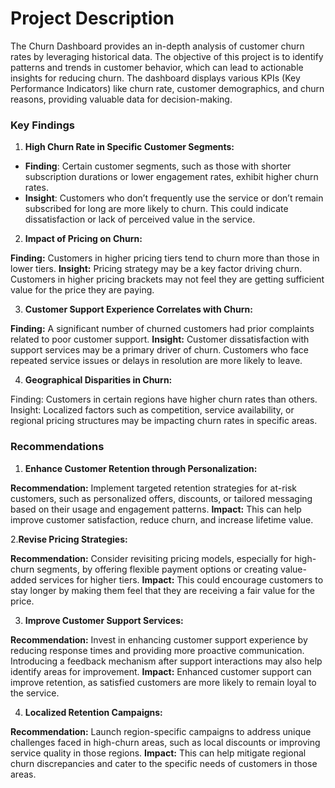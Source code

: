 # Project Description
The Churn Dashboard provides an in-depth analysis of customer churn rates by leveraging historical data. The objective of this project is to identify patterns and trends in customer behavior, which can lead to actionable insights for reducing churn. The dashboard displays various KPIs (Key Performance Indicators) like churn rate, customer demographics, and churn reasons, providing valuable data for decision-making.

### **Key Findings**

1. **High Churn Rate in Specific Customer Segments:**

- **Finding**: Certain customer segments, such as those with shorter subscription durations or lower engagement rates, exhibit higher churn rates.
- **Insight**: Customers who don’t frequently use the service or don’t remain subscribed for long are more likely to churn. This could indicate dissatisfaction or lack of perceived value in the service.
  
2. **Impact of Pricing on Churn:**

**Finding:** Customers in higher pricing tiers tend to churn more than those in lower tiers.
**Insight:** Pricing strategy may be a key factor driving churn. Customers in higher pricing brackets may not feel they are getting sufficient value for the price they are paying.

3. **Customer Support Experience Correlates with Churn:**

**Finding:** A significant number of churned customers had prior complaints related to poor customer support.
**Insight:** Customer dissatisfaction with support services may be a primary driver of churn. Customers who face repeated service issues or delays in resolution are more likely to leave.

4. **Geographical Disparities in Churn:**

Finding: Customers in certain regions have higher churn rates than others.
Insight: Localized factors such as competition, service availability, or regional pricing structures may be impacting churn rates in specific areas.


### **Recommendations**
1. **Enhance Customer Retention through Personalization:**

**Recommendation:** Implement targeted retention strategies for at-risk customers, such as personalized offers, discounts, or tailored messaging based on their usage and engagement patterns.
**Impact:** This can help improve customer satisfaction, reduce churn, and increase lifetime value.

2.**Revise Pricing Strategies:**

**Recommendation:** Consider revisiting pricing models, especially for high-churn segments, by offering flexible payment options or creating value-added services for higher tiers.
**Impact:** This could encourage customers to stay longer by making them feel that they are receiving a fair value for the price.

3. **Improve Customer Support Services:**

**Recommendation:** Invest in enhancing customer support experience by reducing response times and providing more proactive communication. Introducing a feedback mechanism after support interactions may also help identify areas for improvement.
**Impact:** Enhanced customer support can improve retention, as satisfied customers are more likely to remain loyal to the service.

4. **Localized Retention Campaigns:**

**Recommendation:** Launch region-specific campaigns to address unique challenges faced in high-churn areas, such as local discounts or improving service quality in those regions.
**Impact:** This can help mitigate regional churn discrepancies and cater to the specific needs of customers in those areas.
